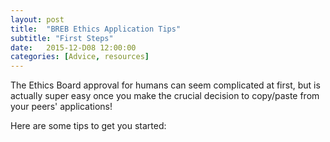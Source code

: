 ```yaml
---
layout: post
title:  "BREB Ethics Application Tips"
subtitle: "First Steps"
date:   2015-12-D08 12:00:00
categories: [Advice, resources]
---
```

  
The Ethics Board approval for humans can seem complicated at first, 
but is actually super easy once you make the crucial decision to copy/paste from your peers' applications!
  
Here are some tips to get you started:
